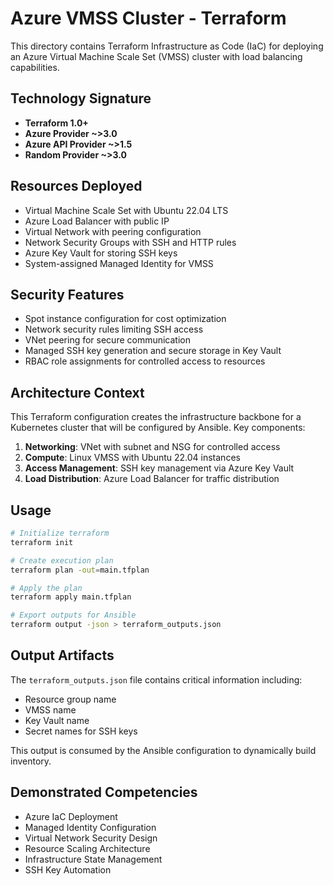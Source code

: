 # Azure VMSS Cluster - Terraform

This directory contains Terraform Infrastructure as Code (IaC) for deploying an Azure Virtual Machine Scale Set (VMSS) cluster with load balancing capabilities.

## Technology Signature

- **Terraform 1.0+**
- **Azure Provider ~>3.0**
- **Azure API Provider ~>1.5**
- **Random Provider ~>3.0**

## Resources Deployed

- Virtual Machine Scale Set with Ubuntu 22.04 LTS
- Azure Load Balancer with public IP
- Virtual Network with peering configuration
- Network Security Groups with SSH and HTTP rules
- Azure Key Vault for storing SSH keys
- System-assigned Managed Identity for VMSS

## Security Features

- Spot instance configuration for cost optimization
- Network security rules limiting SSH access
- VNet peering for secure communication
- Managed SSH key generation and secure storage in Key Vault
- RBAC role assignments for controlled access to resources

## Architecture Context

This Terraform configuration creates the infrastructure backbone for a Kubernetes cluster that will be configured by Ansible. Key components:

1. **Networking**: VNet with subnet and NSG for controlled access
2. **Compute**: Linux VMSS with Ubuntu 22.04 instances
3. **Access Management**: SSH key management via Azure Key Vault
4. **Load Distribution**: Azure Load Balancer for traffic distribution

## Usage

```bash
# Initialize terraform
terraform init

# Create execution plan
terraform plan -out=main.tfplan

# Apply the plan
terraform apply main.tfplan

# Export outputs for Ansible
terraform output -json > terraform_outputs.json
```

## Output Artifacts

The `terraform_outputs.json` file contains critical information including:
- Resource group name
- VMSS name
- Key Vault name
- Secret names for SSH keys

This output is consumed by the Ansible configuration to dynamically build inventory.

## Demonstrated Competencies

- Azure IaC Deployment
- Managed Identity Configuration
- Virtual Network Security Design
- Resource Scaling Architecture
- Infrastructure State Management
- SSH Key Automation